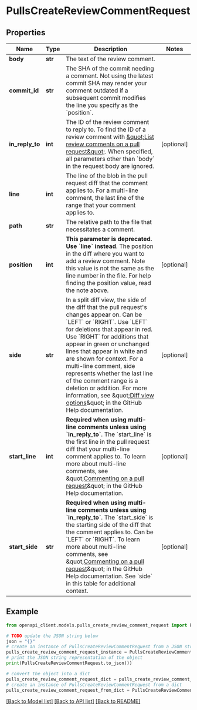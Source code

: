 # PullsCreateReviewCommentRequest


## Properties

Name | Type | Description | Notes
------------ | ------------- | ------------- | -------------
**body** | **str** | The text of the review comment. | 
**commit_id** | **str** | The SHA of the commit needing a comment. Not using the latest commit SHA may render your comment outdated if a subsequent commit modifies the line you specify as the &#x60;position&#x60;. | 
**in_reply_to** | **int** | The ID of the review comment to reply to. To find the ID of a review comment with [\&quot;List review comments on a pull request\&quot;](#list-review-comments-on-a-pull-request). When specified, all parameters other than &#x60;body&#x60; in the request body are ignored. | [optional] 
**line** | **int** | The line of the blob in the pull request diff that the comment applies to. For a multi-line comment, the last line of the range that your comment applies to. | 
**path** | **str** | The relative path to the file that necessitates a comment. | 
**position** | **int** | **This parameter is deprecated. Use &#x60;line&#x60; instead**. The position in the diff where you want to add a review comment. Note this value is not the same as the line number in the file. For help finding the position value, read the note above. | [optional] 
**side** | **str** | In a split diff view, the side of the diff that the pull request&#39;s changes appear on. Can be &#x60;LEFT&#x60; or &#x60;RIGHT&#x60;. Use &#x60;LEFT&#x60; for deletions that appear in red. Use &#x60;RIGHT&#x60; for additions that appear in green or unchanged lines that appear in white and are shown for context. For a multi-line comment, side represents whether the last line of the comment range is a deletion or addition. For more information, see \&quot;[Diff view options](https://docs.github.com/enterprise-server@3.4/articles/about-comparing-branches-in-pull-requests#diff-view-options)\&quot; in the GitHub Help documentation. | [optional] 
**start_line** | **int** | **Required when using multi-line comments unless using &#x60;in_reply_to&#x60;**. The &#x60;start_line&#x60; is the first line in the pull request diff that your multi-line comment applies to. To learn more about multi-line comments, see \&quot;[Commenting on a pull request](https://docs.github.com/enterprise-server@3.4/articles/commenting-on-a-pull-request#adding-line-comments-to-a-pull-request)\&quot; in the GitHub Help documentation. | [optional] 
**start_side** | **str** | **Required when using multi-line comments unless using &#x60;in_reply_to&#x60;**. The &#x60;start_side&#x60; is the starting side of the diff that the comment applies to. Can be &#x60;LEFT&#x60; or &#x60;RIGHT&#x60;. To learn more about multi-line comments, see \&quot;[Commenting on a pull request](https://docs.github.com/enterprise-server@3.4/articles/commenting-on-a-pull-request#adding-line-comments-to-a-pull-request)\&quot; in the GitHub Help documentation. See &#x60;side&#x60; in this table for additional context. | [optional] 

## Example

```python
from openapi_client.models.pulls_create_review_comment_request import PullsCreateReviewCommentRequest

# TODO update the JSON string below
json = "{}"
# create an instance of PullsCreateReviewCommentRequest from a JSON string
pulls_create_review_comment_request_instance = PullsCreateReviewCommentRequest.from_json(json)
# print the JSON string representation of the object
print(PullsCreateReviewCommentRequest.to_json())

# convert the object into a dict
pulls_create_review_comment_request_dict = pulls_create_review_comment_request_instance.to_dict()
# create an instance of PullsCreateReviewCommentRequest from a dict
pulls_create_review_comment_request_from_dict = PullsCreateReviewCommentRequest.from_dict(pulls_create_review_comment_request_dict)
```
[[Back to Model list]](../README.md#documentation-for-models) [[Back to API list]](../README.md#documentation-for-api-endpoints) [[Back to README]](../README.md)



